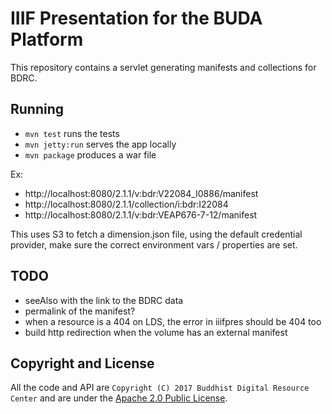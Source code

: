 # IIIF Presentation for the BUDA Platform 

This repository contains a servlet generating manifests and collections for BDRC.

## Running

- `mvn test` runs the tests
- `mvn jetty:run` serves the app locally
- `mvn package` produces a war file

Ex: 
- http://localhost:8080/2.1.1/v:bdr:V22084_I0886/manifest
- http://localhost:8080/2.1.1/collection/i:bdr:I22084
- http://localhost:8080/2.1.1/v:bdr:VEAP676-7-12/manifest

This uses S3 to fetch a dimension.json file, using the default credential provider, make sure the correct environment vars / properties are set.

## TODO

- seeAlso with the link to the BDRC data
- permalink of the manifest?
- when a resource is a 404 on LDS, the error in iiifpres should be 404 too
- build http redirection when the volume has an external manifest

## Copyright and License

All the code and API are `Copyright (C) 2017 Buddhist Digital Resource Center` and are under the [Apache 2.0 Public License](LICENSE).
